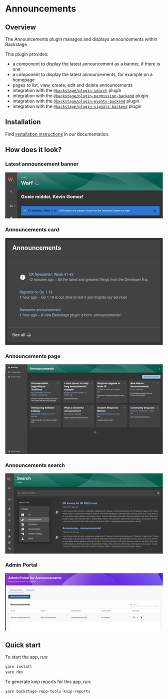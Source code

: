 # Announcements

## Overview

The Announcements plugin manages and displays announcements within Backstage.

This plugin provides:

- a component to display the latest announcement as a banner, if there is one
- a component to display the latest announcements, for example on a homepage
- pages to list, view, create, edit and delete announcements
- integration with the [`@backstage/plugin-search`](https://github.com/backstage/backstage/tree/master/plugins/search) plugin
- integration with the [`@backstage/plugin-permission-backend`](https://github.com/backstage/backstage/tree/master/plugins/permission-backend) plugin
- integration with the [`@backstage/plugin-events-backend`](https://github.com/backstage/backstage/tree/master/plugins/events-backend) plugin
- integration with the [`@backstage/plugin-signals-backend`](https://github.com/backstage/backstage/tree/master/plugins/signals-backend) plugin

## Installation

Find [installation instructions](./docs/index.md#installation) in our documentation.

## How does it look?

### Latest announcement banner

![Latest announcement banner](./docs/images/announcement_banner.png)

### Announcements card

![Announcements card](./docs/images/announcements_card.png)

### Announcements page

![Announcements page](./docs/images/announcements_page.png)

### Announcements search

![Announcements search results](./docs/images/announcements_search.png)

### Admin Portal

![Announcements admin portal](./docs/images/announcements_admin_portal.png)

## Quick start

To start the app, run:

```sh
yarn install
yarn dev
```

To generate knip reports for this app, run:

```sh
yarn backstage-repo-tools knip-reports
```

